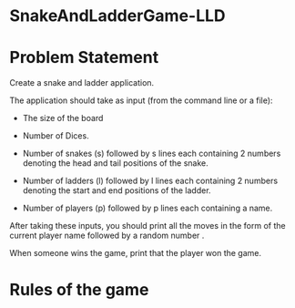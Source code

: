 # SnakeAndLadderGame-LLD

# Problem Statement

Create a snake and ladder application.

The application should take as input (from the command line or a file):

- The size of the board

- Number of Dices.

- Number of snakes (s) followed by s lines each containing 2 numbers denoting the head and tail positions of the snake.

- Number of ladders (l) followed by l lines each containing 2 numbers denoting the start and end positions of the ladder.

- Number of players (p) followed by p lines each containing a name.

After taking these inputs, you should print all the moves in the form of the current player name followed by a random number .

When someone wins the game, print that the player won the game.

# Rules of the game






